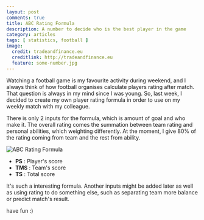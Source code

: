 ```yaml
---
layout: post
comments: true
title: ABC Rating Formula
description: A number to decide who is the best player in the game
category: articles
tags: [ statistics, football ]
image:
  credit: tradeandfinance.eu
  creditlink: http://tradeandfinance.eu
  feature: some-number.jpg
---
```


Watching a football game is my favourite activity during weekend, and I always think of how football organises  calculate players rating after match. That question is always in my mind since I was young. So, last week, I decided to create my own player rating formula in order to use on my weekly match with my colleague. 

There is only 2 inputs for the formula, which is amount of goal and who make it.  The overall rating comes the summation between team rating and personal abilities, which weighting differently. At the moment, I give 80% of the rating coming from team and the rest from ability.


![](https://fbcdn-sphotos-g-a.akamaihd.net/hphotos-ak-xpa1/v/t1.0-9/1528740_10153113952143066_6715653840476009628_n.jpg?oh=22989c6d8262e515c08f822fe690f35e&oe=5485835D&__gda__=1418181687_495f4376fe351cd792eb2166479b41ca "ABC  Rating Formula")

- **PS** : Player's score
- **TMS** : Team's score
- **TS** : Total score

It's such a interesting formula. Another inputs might be added later as well as using rating to do something else, such as separating team more balance or predict match's result.

have fun :)

